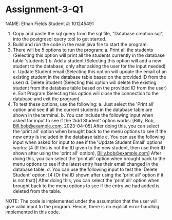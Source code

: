 # Assignment-3-Q1
NAME: Ethan Fields
Student #: 101245491

1. Copy and paste the sql query from the sql file, "Database creation.sql", into the postgresql query tool to get started.
2. Build and run the code in the main.java file to start the program.
3. There will be 5 options to run the program:
     a. Print all the students (Selecting this option will print all the students currently in the database table 'students')
     b. Add a student (Selecting this option will add a new student to the database, only after asking the user for the input needed)
     c. Update Student email (Selecting this option will update the email of an existing student in the database table based on the provided ID from the user)
     d. Delete Student (Selecting this option will delete the existing student from the database table based on the provided ID from the user)
     e. Exit Program (Selecting this option will close the connection to the database and exit the program)
4. To test these options, use the following:
     a. Just select the 'Print all' option and see if all the current students in the database table are shown in the terminal.
     b. You can include the following input when asked for input to see if the 'Add Student' option works:
         [Billy,
         Bob,
         Bill.bob@example.com,
         2023-04-05]
         After doing this, you can select the 'print all' option when brought back to the menu options to see if the new entry is included in the database table
     c. You can use the following input when asked for input to see if the 'Update Student Email' options works:
         [4  (If this is not the ID given to the new student, then use their ID shown after using the 'print all' option),
         Billy.bob@example.com] 
         After doing this, you can select the 'print all' option when brought back to the menu options to see if the latest entry has their email changed in the database table.
     d. You can use the following input to test the 'Delete Student' option:
        [4 (Or the ID shown after using the 'print all' option if it is not that)]
        After doing this, you can select the 'print all' option when brought back to the menu options to see if the entry we had added is deleted from the table.


NOTE: The code is implemented under the assumption that the user will give valid input to the program. Hence, there is no explicit error-handling implemented in this code.
